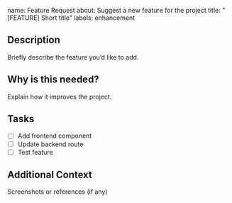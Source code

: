 name: Feature Request
about: Suggest a new feature for the project
title: "[FEATURE] Short title"
labels: enhancement

## Description
Briefly describe the feature you’d like to add.

## Why is this needed?
Explain how it improves the project.

## Tasks
- [ ] Add frontend component
- [ ] Update backend route
- [ ] Test feature

## Additional Context
Screenshots or references (if any)
